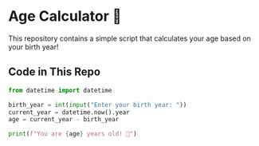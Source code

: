 # Age Calculator 🎂  

This repository contains a simple script that calculates your age based on your birth year!  

## Code in This Repo  
```python
from datetime import datetime  

birth_year = int(input("Enter your birth year: "))  
current_year = datetime.now().year  
age = current_year - birth_year  

print(f"You are {age} years old! 🎉")
